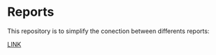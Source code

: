 # Reports

This repository is to simplify the conection between differents reports:

[LINK](https://lecrop.github.io/Reports/)
